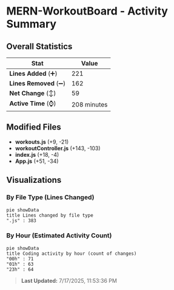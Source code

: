 # MERN-WorkoutBoard - Activity Summary 

## Overall Statistics

| Stat                   | Value                                                             |
| ---------------------- | ----------------------------------------------------------------- |
| **Lines Added** (➕)   | 221                                          |
| **Lines Removed** (➖) | 162                                        |
| **Net Change** (↕)    | 59                |
| **Active Time** (⌚)   | 208 minutes |


## Modified Files
- **workouts.js** (+9, -21)
- **workoutController.js** (+143, -103)
- **index.js** (+18, -4)
- **App.js** (+51, -34)

## Visualizations

### By File Type (Lines Changed)

```mermaid
pie showData
title Lines changed by file type
".js" : 383
```

### By Hour (Estimated Activity Count)

```mermaid
pie showData
title Coding activity by hour (count of changes)
"00h" : 71
"01h" : 63
"23h" : 64
```


> **Last Updated:** 7/17/2025, 11:53:36 PM